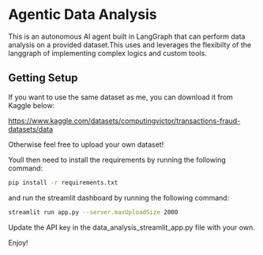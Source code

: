 # Agentic Data Analysis

This is an autonomous AI agent built in LangGraph that can perform data analysis on a provided dataset.This uses and leverages the flexibilty of the langgraph of implementing complex logics and custom tools.



## Getting Setup

If you want to use the same dataset as me, you can download it from Kaggle below:

https://www.kaggle.com/datasets/computingvictor/transactions-fraud-datasets/data 

Otherwise feel free to upload your own dataset!

Youll then need to install the requirements by running the following command:

```bash
pip install -r requirements.txt
```

and run the streamlit dashboard by running the following command:

```bash
streamlit run app.py --server.maxUploadSize 2000
```

Update the API key in the data_analysis_streamlit_app.py file with your own.

Enjoy!
